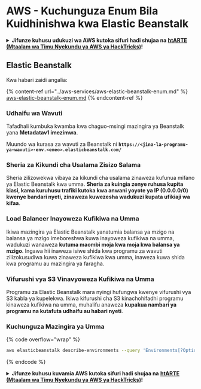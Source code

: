 # AWS - Kuchunguza Enum Bila Kuidhinishwa kwa Elastic Beanstalk

<details>

<summary><strong>Jifunze kuhusu udukuzi wa AWS kutoka sifuri hadi shujaa na</strong> <a href="https://training.hacktricks.xyz/courses/arte"><strong>htARTE (Mtaalam wa Timu Nyekundu ya AWS ya HackTricks)</strong></a><strong>!</strong></summary>

Njia nyingine za kusaidia HackTricks:

* Ikiwa unataka kuona **kampuni yako ikionekana kwenye HackTricks** au **kupakua HackTricks kwa PDF** Angalia [**MIPANGO YA USAJILI**](https://github.com/sponsors/carlospolop)!
* Pata [**bidhaa rasmi za PEASS & HackTricks**](https://peass.creator-spring.com)
* Gundua [**Familia ya PEASS**](https://opensea.io/collection/the-peass-family), mkusanyiko wetu wa [**NFTs**](https://opensea.io/collection/the-peass-family) ya kipekee
* **Jiunge na** 💬 [**Kikundi cha Discord**](https://discord.gg/hRep4RUj7f) au [**kikundi cha telegram**](https://t.me/peass) au **tufuate** kwenye **Twitter** 🐦 [**@hacktricks\_live**](https://twitter.com/hacktricks\_live)**.**
* **Shiriki mbinu zako za udukuzi kwa kuwasilisha PRs kwa** [**HackTricks**](https://github.com/carlospolop/hacktricks) na [**HackTricks Cloud**](https://github.com/carlospolop/hacktricks-cloud) repos za github.

</details>

## Elastic Beanstalk

Kwa habari zaidi angalia:

{% content-ref url="../aws-services/aws-elastic-beanstalk-enum.md" %}
[aws-elastic-beanstalk-enum.md](../aws-services/aws-elastic-beanstalk-enum.md)
{% endcontent-ref %}

### Udhaifu wa Wavuti

Tafadhali kumbuka kwamba kwa chaguo-msingi mazingira ya Beanstalk yana **Metadatav1 imezimwa**.

Muundo wa kurasa za wavuti za Beanstalk ni **`https://<jina-la-programu-ya-wavuti>-env.<eneo>.elasticbeanstalk.com/`**

### Sheria za Kikundi cha Usalama Zisizo Salama

Sheria zilizowekwa vibaya za kikundi cha usalama zinaweza kufunua mifano ya Elastic Beanstalk kwa umma. **Sheria za kuingia zenye ruhusa kupita kiasi, kama kuruhusu trafiki kutoka kwa anwani yoyote ya IP (0.0.0.0/0) kwenye bandari nyeti, zinaweza kuwezesha wadukuzi kupata ufikiaji wa kifaa**.

### Load Balancer Inayoweza Kufikiwa na Umma

Ikiwa mazingira ya Elastic Beanstalk yanatumia balansa ya mzigo na balansa ya mzigo imeboreshwa kuwa inayoweza kufikiwa na umma, wadukuzi wanaweza **kutuma maombi moja kwa moja kwa balansa ya mzigo**. Ingawa hii inaweza isiwe shida kwa programu za wavuti zilizokusudiwa kuwa zinaweza kufikiwa kwa umma, inaweza kuwa shida kwa programu au mazingira ya faragha.

### Vifurushi vya S3 Vinavyoweza Kufikiwa na Umma

Programu za Elastic Beanstalk mara nyingi hufungwa kwenye vifurushi vya S3 kabla ya kupelekwa. Ikiwa kifurushi cha S3 kinachohifadhi programu kinaweza kufikiwa na umma, muhalifu anaweza **kupakua nambari ya programu na kutafuta udhaifu au habari nyeti**.

### Kuchunguza Mazingira ya Umma

{% code overflow="wrap" %}
```bash
aws elasticbeanstalk describe-environments --query 'Environments[?OptionSettings[?OptionName==`aws:elbv2:listener:80:defaultProcess` && contains(OptionValue, `redirect`)]].{EnvironmentName:EnvironmentName, ApplicationName:ApplicationName, Status:Status}' --output table
```
{% endcode %}

<details>

<summary><strong>Jifunze kuhusu kuvamia AWS kutoka sifuri hadi shujaa na</strong> <a href="https://training.hacktricks.xyz/courses/arte"><strong>htARTE (Mtaalam wa Timu Nyekundu ya AWS ya HackTricks)</strong></a><strong>!</strong></summary>

Njia nyingine za kusaidia HackTricks:

* Ikiwa unataka kuona **kampuni yako ikitangazwa kwenye HackTricks** au **kupakua HackTricks kwa PDF** Angalia [**MIPANGO YA KUJIUNGA**](https://github.com/sponsors/carlospolop)!
* Pata [**bidhaa rasmi za PEASS & HackTricks**](https://peass.creator-spring.com)
* Gundua [**Familia ya PEASS**](https://opensea.io/collection/the-peass-family), mkusanyiko wetu wa [**NFTs**](https://opensea.io/collection/the-peass-family) za kipekee
* **Jiunge na** 💬 [**Kikundi cha Discord**](https://discord.gg/hRep4RUj7f) au kikundi cha [**telegram**](https://t.me/peass) au **tufuate** kwenye **Twitter** 🐦 [**@hacktricks\_live**](https://twitter.com/hacktricks\_live)**.**
* **Shiriki mbinu zako za kuvamia kwa kuwasilisha PRs kwa** [**HackTricks**](https://github.com/carlospolop/hacktricks) na [**HackTricks Cloud**](https://github.com/carlospolop/hacktricks-cloud) repos za github.

</details>
